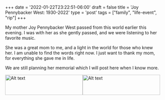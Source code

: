 +++
date = '2022-01-22T23:22:51-06:00'
draft = false
title = 'Joy Pennybacker West: 1930-2022'
type = 'post'
tags = ["family", "life-event", "rip"]
+++


My mother Joy Pennybacker West passed from this world earlier this evening.  I was with her as she gently passed, and we were listening to her favorite music.<br />

She was a great mom to me, and a light in the world for those who knew her.  I am unable to find the words right now.  I just want to thank my mom, for everything she gave me in life. <br />

We are still planning her memorial which I will post here when I know more.





<style>
  .image-row {
    display: flex;
  }
</style>

<div class="image-row">
  <img src="https://julianwest.me/Blog/posts/images/momyoung.jpg" alt="Alt text" width="250" height="65">  
  <img src="https://julianwest.me/Blog/posts/images/mom-hs.jpg" alt="Alt text" width="250" height="65">
</div>